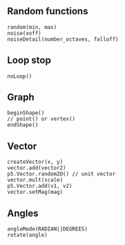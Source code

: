 ## Random functions
    random(min, max)
    noise(xoff)
    noiseDetail(number_octaves, falloff)

## Loop stop
    noLoop()

## Graph
    beginShape()
    // point() or vertex()
    endShape()

## Vector
    createVector(x, y)
    vector.add(vector2)
    p5.Vector.random2D() // unit vector
    vector.mult(scale)
    p5.Vector.add(v1, v2)
    vector.setMag(mag)

## Angles
    angleMode(RADIAN||DEGREES)
    rotate(angle)
